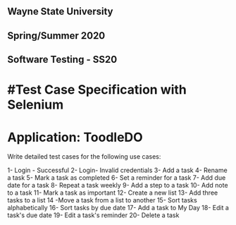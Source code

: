 
Wayne State University
------------------------------
Spring/Summer 2020
------------------------------
Software Testing - SS20
------------------------------

#Test Case Specification with Selenium
=========================================

**Application: ToodleDO**
=====================================================


 Write detailed test cases for the following use cases:

1- Login - Successful
2- Login- Invalid credentials
3- Add a task
4- Rename a task
5- Mark a task as completed
6- Set a reminder for a task
7- Add due date for a task
8- Repeat a task weekly
9- Add a step to a task
10- Add note to a task
11- Mark a task as important
12- Create a new list
13- Add three tasks to a list
14 -Move a task from a list to another
15- Sort tasks alphabetically
16- Sort tasks by due date
17- Add a task to My Day
18- Edit a task's due date
19- Edit a task's reminder
20- Delete a task

